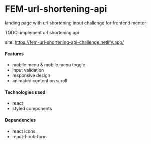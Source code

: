 # FEM-url-shortening-api
landing page with url shortening input challenge for frontend mentor

TODO: implement url shortening api

site: https://fem-url-shortening-api-challenge.netlify.app/

#### Features
- mobile menu & mobile menu toggle
- input validation
- responsive design
- animated content on scroll

#### Technologies used
- react
- styled components

#### Dependencies
- react icons
- react-hook-form
